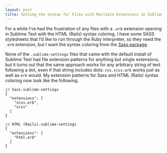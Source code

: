 ```yaml
---
layout: post
title: Setting the Syntax for Files with Multiple Extensions in Sublime Text
---
```


For a while I’ve had the frustration of any files with a `.erb` extension opening in Sublime Text with the HTML (Rails) syntax coloring. I have some SASS stylesheets that I’d like to run through the Ruby interpreter, so they need the `.erb` extension, but I want the syntax coloring from the [Sass package](https://sublime.wbond.net/packages/Sass).

None of the `.sublime-settings` files that came with the default install of Sublime Text had file extension patterns for anything but single extensions, but it turns out that the same approach works for any arbitrary string of text following a dot, even if that string includes dots: `css.scss.erb` works just as well as `erb` would. My extension patterns for Sass and HTML (Rails) syntax coloring now look like the following.

```
// Sass.sublime-settings
{
  "extensions": [
    "scss.erb",
    "scss"
  ]
}
```

```
// HTML (Rails).sublime-settings
{
  "extensions": [
    "html.erb"
  ]
}
```